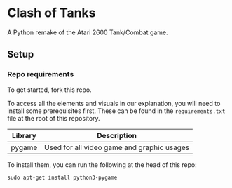 # Clash of Tanks
A Python remake of the Atari 2600 Tank/Combat game.

## Setup

### Repo requirements
To get started, fork this repo.

To access all the elements and visuals in our explanation, you will need to install some prerequisites first. These can be found in the `requirements.txt` file at the root of this repository.

|Library | Description                               |
|--------|-------------------------------------------|
|pygame  | Used for all video game and graphic usages|

 To install them, you can run the following at the head of this repo:

```sudo apt-get install python3-pygame```